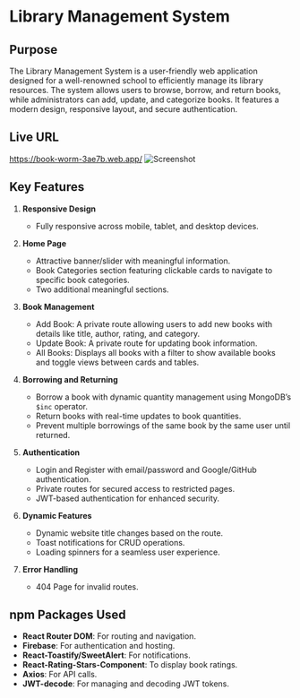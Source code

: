 
# Library Management System 

## Purpose
The Library Management System is a user-friendly web application designed for a well-renowned school to efficiently manage its library resources. The system allows users to browse, borrow, and return books, while administrators can add, update, and categorize books. It features a modern design, responsive layout, and secure authentication.

## Live URL
https://book-worm-3ae7b.web.app/
![Screenshot](https://github.com/naabila/book-worm/blob/master/Book-Worm-02-19-2025_12_45_AM.png?raw=true)

## Key Features

1. **Responsive Design**
   - Fully responsive across mobile, tablet, and desktop devices.

2. **Home Page**
   - Attractive banner/slider with meaningful information.
   - Book Categories section featuring clickable cards to navigate to specific book categories.
   - Two additional meaningful sections.

3. **Book Management**
   - Add Book: A private route allowing users to add new books with details like title, author, rating, and category.
   - Update Book: A private route for updating book information.
   - All Books: Displays all books with a filter to show available books and toggle views between cards and tables.

4. **Borrowing and Returning**
   - Borrow a book with dynamic quantity management using MongoDB’s `$inc` operator.
   - Return books with real-time updates to book quantities.
   - Prevent multiple borrowings of the same book by the same user until returned.

5. **Authentication**
   - Login and Register with email/password and Google/GitHub authentication.
   - Private routes for secured access to restricted pages.
   - JWT-based authentication for enhanced security.

6. **Dynamic Features**
   - Dynamic website title changes based on the route.
   - Toast notifications for CRUD operations.
   - Loading spinners for a seamless user experience.

7. **Error Handling**
   - 404 Page for invalid routes.

## npm Packages Used

- **React Router DOM**: For routing and navigation.
- **Firebase**: For authentication and hosting.
- **React-Toastify/SweetAlert**: For notifications.
- **React-Rating-Stars-Component**: To display book ratings.
- **Axios**: For API calls.
- **JWT-decode**: For managing and decoding JWT tokens.



